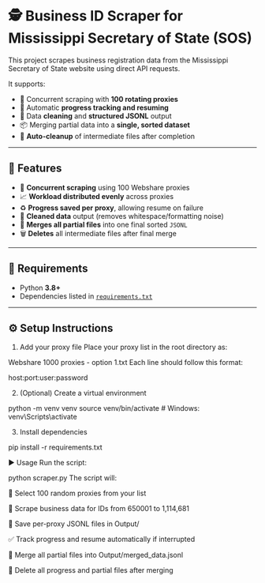 # 🕵️ Business ID Scraper for Mississippi Secretary of State (SOS)

This project scrapes business registration data from the Mississippi Secretary of State website using direct API requests.

It supports:
- 🔁 Concurrent scraping with **100 rotating proxies**
- 📌 Automatic **progress tracking and resuming**
- 🧹 Data **cleaning** and **structured JSONL** output
- 📦 Merging partial data into a **single, sorted dataset**
- 🧼 **Auto-cleanup** of intermediate files after completion

---

## 📌 Features

- 🔄 **Concurrent scraping** using 100 Webshare proxies
- 📈 **Workload distributed evenly** across proxies
- ♻️ **Progress saved per proxy**, allowing resume on failure
- 🧽 **Cleaned data** output (removes whitespace/formatting noise)
- 📑 **Merges all partial files** into one final sorted `JSONL`
- 🗑️ **Deletes** all intermediate files after final merge

---

## 🧰 Requirements

- Python **3.8+**
- Dependencies listed in [`requirements.txt`](./requirements.txt)

---

## ⚙️ Setup Instructions

1. Add your proxy file
Place your proxy list in the root directory as:

Webshare 1000 proxies - option 1.txt
Each line should follow this format:

host:port:user:password

2. (Optional) Create a virtual environment

python -m venv venv
source venv/bin/activate  # Windows: venv\Scripts\activate

3. Install dependencies

pip install -r requirements.txt

▶️ Usage
Run the script:


python scraper.py
The script will:

🔀 Select 100 random proxies from your list

🧾 Scrape business data for IDs from 650001 to 1,114,681

💾 Save per-proxy JSONL files in Output/

✅ Track progress and resume automatically if interrupted

📂 Merge all partial files into Output/merged_data.jsonl

🧹 Delete all progress and partial files after merging